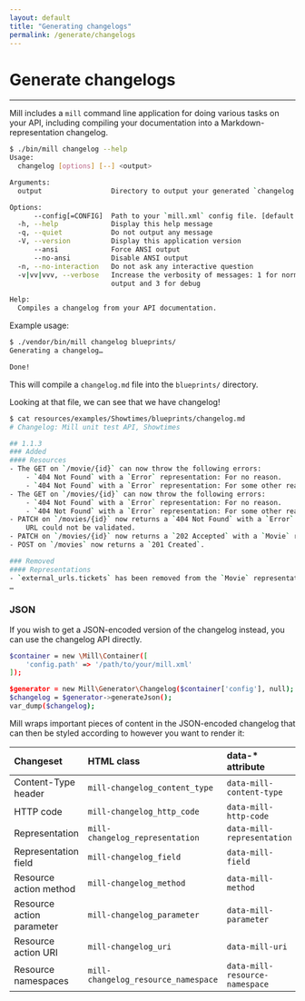 ```yaml
---
layout: default
title: "Generating changelogs"
permalink: /generate/changelogs
---
```


# Generate changelogs
---

Mill includes a `mill` command line application for doing various tasks on your API, including compiling your
documentation into a Markdown-representation changelog.

```bash
$ ./bin/mill changelog --help
Usage:
  changelog [options] [--] <output>

Arguments:
  output                 Directory to output your generated `changelog.md` file in.

Options:
      --config[=CONFIG]  Path to your `mill.xml` config file. [default: "mill.xml"]
  -h, --help             Display this help message
  -q, --quiet            Do not output any message
  -V, --version          Display this application version
      --ansi             Force ANSI output
      --no-ansi          Disable ANSI output
  -n, --no-interaction   Do not ask any interactive question
  -v|vv|vvv, --verbose   Increase the verbosity of messages: 1 for normal output, 2 for more verbose
                         output and 3 for debug

Help:
  Compiles a changelog from your API documentation.
```

Example usage:

```bash
$ ./vendor/bin/mill changelog blueprints/
Generating a changelog…

Done!
```

This will compile a `changelog.md` file into the `blueprints/` directory.

Looking at that file, we can see that we have changelog!

```bash
$ cat resources/examples/Showtimes/blueprints/changelog.md
# Changelog: Mill unit test API, Showtimes

## 1.1.3
### Added
#### Resources
- The GET on `/movie/{id}` can now throw the following errors:
    - `404 Not Found` with a `Error` representation: For no reason.
    - `404 Not Found` with a `Error` representation: For some other reason.
- The GET on `/movies/{id}` can now throw the following errors:
    - `404 Not Found` with a `Error` representation: For no reason.
    - `404 Not Found` with a `Error` representation: For some other reason.
- PATCH on `/movies/{id}` now returns a `404 Not Found` with a `Error` representation: If the trailer
    URL could not be validated.
- PATCH on `/movies/{id}` now returns a `202 Accepted` with a `Movie` representation.
- POST on `/movies` now returns a `201 Created`.

### Removed
#### Representations
- `external_urls.tickets` has been removed from the `Movie` representation.
…
```

### JSON
If you wish to get a JSON-encoded version of the changelog instead, you can use the changelog API directly.

```bash
$container = new \Mill\Container([
    'config.path' => '/path/to/your/mill.xml'
]);

$generator = new Mill\Generator\Changelog($container['config'], null);
$changelog = $generator->generateJson();
var_dump($changelog);
```

Mill wraps important pieces of content in the JSON-encoded changelog that can then be styled according to however you
want to render it:

| Changeset | HTML class | data-* attribute |
| :--- | :--- | :--- |
| Content-Type header | `mill-changelog_content_type` | `data-mill-content-type` |
| HTTP code | `mill-changelog_http_code` | `data-mill-http-code` |
| Representation | `mill-changelog_representation` | `data-mill-representation` |
| Representation field | `mill-changelog_field` | `data-mill-field` |
| Resource action method | `mill-changelog_method` | `data-mill-method` |
| Resource action parameter| `mill-changelog_parameter` | `data-mill-parameter` |
| Resource action URI | `mill-changelog_uri` | `data-mill-uri` |
| Resource namespaces | `mill-changelog_resource_namespace` | `data-mill-resource-namespace` |
